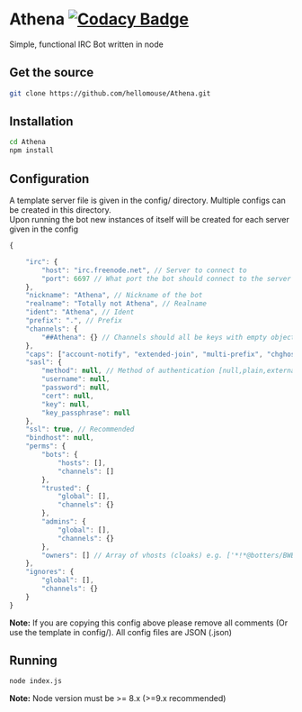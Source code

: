 # Athena [![Codacy Badge](https://api.codacy.com/project/badge/Grade/a6fd391f6f9a41e8aef5d063a898ffa7)](https://app.codacy.com/app/Athena/Athena?utm_source=github.com&utm_medium=referral&utm_content=BWBellairs/Athena&utm_campaign=badger)

Simple, functional IRC Bot written in node

## Get the source
```bash
git clone https://github.com/hellomouse/Athena.git
```

## Installation

```bash
cd Athena
npm install
```

## Configuration

A template server file is given in the config/ directory. Multiple configs can be created in this directory.  
Upon running the bot new instances of itself will be created for each server given in the config

```javascript
{

    "irc": {
        "host": "irc.freenode.net", // Server to connect to
        "port": 6697 // What port the bot should connect to the server with
    },
    "nickname": "Athena", // Nickname of the bot
    "realname": "Totally not Athena", // Realname
    "ident": "Athena", // Ident
    "prefix": ".", // Prefix
    "channels": {
        "##Athena": {} // Channels should all be keys with empty object {} as value
    },
    "caps": ["account-notify", "extended-join", "multi-prefix", "chghost"],
    "sasl": {
        "method": null, // Method of authentication [null,plain,external]
        "username": null,
        "password": null,
        "cert": null,
        "key": null,
        "key_passphrase": null
    },
    "ssl": true, // Recommended
    "bindhost": null,
    "perms": {
        "bots": {
            "hosts": [],
            "channels": []
        },
        "trusted": {
            "global": [],
            "channels": {}
        },
        "admins": {
            "global": [],
            "channels": {}
        },
        "owners": [] // Array of vhosts (cloaks) e.g. ['*!*@botters/BWBellairs']
    },
    "ignores": {
        "global": [],
        "channels": {}
    }
}
```
**Note:** If you are copying this config above please remove all comments (Or use the template in config/). All config files are JSON (.json)

## Running
```bash
node index.js
```
**Note:** Node version must be >= 8.x (>=9.x recommended)
